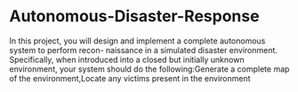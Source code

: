 # Autonomous-Disaster-Response
In this project, you will design and implement a complete autonomous system to perform recon- naissance in a simulated disaster environment. Specifically, when introduced into a closed but initially unknown environment, your system should do the following:Generate a complete map of the environment,Locate any victims present in the environment    
